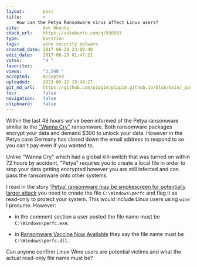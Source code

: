 ```yaml
---
layout:       post
title:        >
    How can the Petya Ransomware virus affect Linux users?
site:         Ask Ubuntu
stack_url:    https://askubuntu.com/q/930083
type:         Question
tags:         wine security malware
created_date: 2017-06-28 23:09:40
edit_date:    2017-06-29 01:47:21
votes:        "4 "
favorites:    
views:        "3,540 "
accepted:     Accepted
uploaded:     2023-09-12 15:48:27
git_md_url:   https://github.com/pippim/pippim.github.io/blob/main/_posts/2017/2017-06-28-How-can-the-Petya-Ransomware-virus-affect-Linux-users_.md
toc:          false
navigation:   false
clipboard:    false
---
```


Within the last 48 hours we've been informed of the Petya ransomware similar to the ["Wanna Cry"][1] ransomware. Both ransomware packages encrypt your data and demand $300 to unlock your data. However in the Petya case Germany has closed down the email address to respond to so you can't pay even if you wanted to.

Unlike "Wanna Cry" which had a global kill-switch that was turned on within 72 hours by accident, "Petya" requires you to create a local file in order to stop your data getting encrypted however you are still infected and can pass the ransomware onto other systems.

I read in the story [‘Petya’ ransomware may be smokescreen for potentially larger attack][2] you need to create the file `C:\Windows\perfc` and flag it as read-only to protect your system. This would include Linux users using `wine` I presume. However:

- in the comment section a user posted the file name must be `C:\Windows\perfc.exe`.

- in [Ransomware Vaccine Now Available][3] they say the file name must be `C:\Windows\perfc.dll`.

Can anyone confirm Linux Wine users are potential victims and what the actual read-only file name must be?


  [1]: https://askubuntu.com/questions/914623/what-is-the-wanna-cry-ransomwares-possible-impact-on-linux-users
  [2]: https://www.rt.com/viral/394420-petya-smokescreen-larger-attack/
  [3]: https://www.infosecurity-magazine.com/news/petya-ransomware-vaccine-now/
